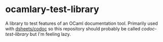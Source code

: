 # ocamlary-test-library

A library to test features of an OCaml documentation tool. Primarily
used with [dsheets/codoc](https://github.com/dsheets/codoc) so this
repository should probably be called *codoc-test-library* but I'm
feeling lazy.
